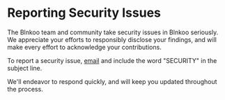 # Reporting Security Issues
The Blnkoo team and community take security issues in Blnkoo seriously. We appreciate your efforts to responsibly disclose your findings, and will make every effort to acknowledge your contributions.

To report a security issue, [email](akkii.hck16@gmail.com) and include the word "SECURITY" in the subject line.

We'll endeavor to respond quickly, and will keep you updated throughout the process.
